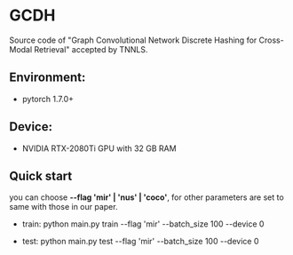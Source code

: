 # GCDH
Source code of "Graph Convolutional Network Discrete Hashing for Cross-Modal Retrieval" accepted by TNNLS.
## Environment:
 - pytorch 1.7.0+
## Device:
 - NVIDIA RTX-2080Ti GPU with 32 GB RAM

## Quick start
you can choose **--flag 'mir' | 'nus' | 'coco'**, for other parameters are set to same with those in our paper.

- train:
 python main.py train --flag 'mir' --batch_size 100 --device 0
 
- test:
 python main.py test --flag 'mir' --batch_size 100 --device 0
